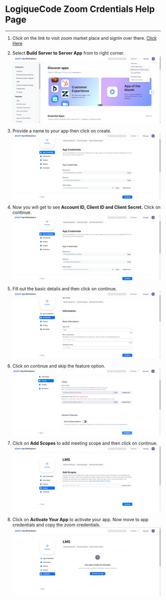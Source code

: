 <!-- # LoqiueCode Zoom Credentials Help Page

## Headers

# This is a Heading h1
## This is a Heading h2
###### This is a Heading h6

## Emphasis

*This text will be italic*  
_This will also be italic_

**This text will be bold**  
__This will also be bold__

_You **can** combine them_

## Lists

### Unordered

* Item 1
* Item 2
* Item 2a
* Item 2b

### Ordered

1. Item 1
2. Item 2
3. Item 3
    1. Item 3a
    2. Item 3b

## Images

![This is an alt text.](/images/Image.png "This is a sample image.")

## Links

Connect with us [LogiqueCodeWebsite](https://logiquecode.com/).

## Blockquotes

> Markdown is a lightweight markup language with plain-text-formatting syntax, created in 2004 by John Gruber with Aaron Swartz.
>
>> Markdown is often used to format readme files, for writing messages in online discussion forums, and to create rich text using a plain text editor.

## Tables

| Left columns  | Right columns |
| ------------- |:-------------:|
| left foo      | right foo     |
| left bar      | right bar     |
| left baz      | right baz     |

## Blocks of code

```
let message = 'Hello world';
alert(message);
```

## Inline code

This web site is using `markedjs/marked`. -->
# LogiqueCode Zoom Crdentials Help Page

---

1. Click on the link to visit zoom market place and signIn over there. [Click Here](https://marketplace.zoom.us/)

2. Select **Build Server to Server App** from to right corner.
![alt text](./1.%20Image%20.png)

3. Provide a name to your app then click on create.
![alt text](./3.%20image.png)

4. Now you will get to see **Account ID, Client ID and Client Secret.** Click on continue.
![alt text](./3.%20image.png)
5. Fill out the basic details and then click on continue.
![alt text](./4.%20image.png)
6. Click on continue and skip the feature option.
![alt text](./5.%20image.png)

7. Click on **Add Scopes** to add meeting scope and then click on continue.
![alt text](./6.%20image.png)
8. Click on **Activate Your App** to activate your app. Now move to app credentials and copy the zoom credentials.
![alt text](./7.%20image.png)
